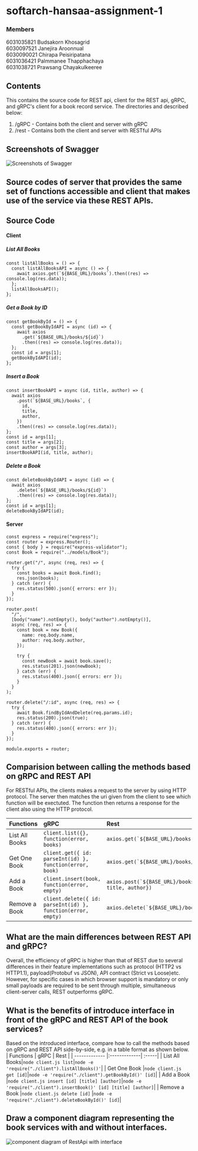 # softarch-hansaa-assignment-1

### Members

6031035821 Budsakorn Khosagrid  
6030097521 Janejira Aroonnual  
6030090021 Chirapa Peisiripatana  
6031036421 Palmmanee Thapphachaya  
6031038721 Prawsang Chayakulkeeree

## Contents

This contains the source code for REST api, client for the REST api, gRPC, and gRPC's client for a book record service. The directories and described below:

1. /gRPC - Contains both the client and server with gRPC
2. /rest - Contains both the client and server with RESTful APIs

## Screenshots of Swagger

![Screenshots of Swagger](https://github.com/2110521-2563-1-Software-Architecture/softarch-hansaa-assignment-1/blob/master/images/swagger1.png?raw=true)

## Source codes of server that provides the same set of functions accessible and client that makes use of the service via these REST APIs.

## Source Code

#### Client

##### List All Books

```
const listAllBooks = () => {
  const listAllBooksAPI = async () => {
    await axios.get(`${BASE_URL}/books`).then((res) => console.log(res.data));
  };
  listAllBooksAPI();
};
```

##### Get a Book by ID

```
const getBookById = () => {
  const getBookByIdAPI = async (id) => {
    await axios
      .get(`${BASE_URL}/books/${id}`)
      .then((res) => console.log(res.data));
  };
  const id = args[1];
  getBookByIdAPI(id);
};
```

##### Insert a Book

```
const insertBookAPI = async (id, title, author) => {
  await axios
    .post(`${BASE_URL}/books`, {
      id,
      title,
      author,
    })
    .then((res) => console.log(res.data));
};
const id = args[1];
const title = args[2];
const author = args[3];
insertBookAPI(id, title, author);
```

##### Delete a Book

```
const deleteBookByIdAPI = async (id) => {
  await axios
    .delete(`${BASE_URL}/books/${id}`)
    .then((res) => console.log(res.data));
};
const id = args[1];
deleteBookByIdAPI(id);
```

#### Server

```
const express = require("express");
const router = express.Router();
const { body } = require("express-validator");
const Book = require("../models/Book");

router.get("/", async (req, res) => {
  try {
    const books = await Book.find();
    res.json(books);
  } catch (err) {
    res.status(500).json({ errors: err });
  }
});

router.post(
  "/",
  [body("name").notEmpty(), body("author").notEmpty()],
  async (req, res) => {
    const book = new Book({
      name: req.body.name,
      author: req.body.author,
    });

    try {
      const newBook = await book.save();
      res.status(201).json(newBook);
    } catch (err) {
      res.status(400).json({ errors: err });
    }
  }
);

router.delete("/:id", async (req, res) => {
  try {
    await Book.findByIdAndDelete(req.params.id);
    res.status(200).json(true);
  } catch (err) {
    res.status(400).json({ errors: err });
  }
});

module.exports = router;
```

## Comparision between calling the methods based on gRPC and REST API

For RESTful APIs, the clients makes a request to the server by using HTTP protocol. The server then matches the uri given from the client to see which function will be exectuted. The function then returns a response for the client also using the HTTP protocol.

| Functions      | gRPC                                                         | Rest                                                       |
| -------------- | :----------------------------------------------------------- | :--------------------------------------------------------- |
| List All Books | `client.list({}, function(error, books)`                     | `` axios.get(`${BASE_URL}/books`) ``                       |
| Get One Book   | `client.get({ id: parseInt(id) }, function(error, book)`     | `` axios.get(`${BASE_URL}/books/${id}`) ``                 |
| Add a Book     | `client.insert(book, function(error, empty)`                 | `` axios.post(`${BASE_URL}/books`, {id, title, author}) `` |
| Remove a Book  | `client.delete({ id: parseInt(id) }, function(error, empty)` | `` axios.delete(`${BASE_URL}/books/${id}`) ``              |

## What are the main differences between REST API and gRPC?

Overall, the efficiency of gRPC is higher than that of REST due to several differences in their feature implementations such as protocol (HTTP2 vs HTTP1.1), payload(Protobuf vs JSON), API contract (Strict vs Loose)etc. However, for specific cases in which browser support is mandatory or only small payloads are required to be sent through multiple, simultaneous client-server calls, REST outperforms gRPC.

## What is the benefits of introduce interface in front of the gRPC and REST API of the book services?

Based on the introduced interface, compare how to call the methods based on gRPC and REST API side-by-side, e.g. in a table format as shown below.
| Functions | gRPC | Rest |
| ------------- |:-------------| :-----|
| List All Books|`node client.js list`|`node -e 'require("./client").listAllBooks()'`|
| Get One Book |`node client.js get [id]`|`node -e 'require("./client").getBookById()' [id]`|
| Add a Book |`node client.js insert [id] [title] [author]`|`node -e 'require("./client").insertBook()' [id] [title] [author]`|
| Remove a Book |`node client.js delete [id]` |`node -e 'require("./client").deleteBookById()' [id]`|

## Draw a component diagram representing the book services with and without interfaces.

![component diagram of RestApi with interface](<https://github.com/2110521-2563-1-Software-Architecture/softarch-hansaa-assignment-1/blob/master/images/Component%20(4).png>)
